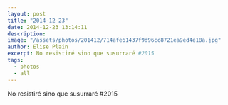 ```yaml
---
layout: post
title: "2014-12-23"
date: 2014-12-23 13:14:11
description: 
image: "/assets/photos/201412/714afe61437f9d96cc8721ea9ed4e18a.jpg"
author: Elise Plain
excerpt: No resistiré sino que susurraré #2015
tags: 
  - photos
  - all
---
```


No resistiré sino que susurraré #2015
<p></p>
